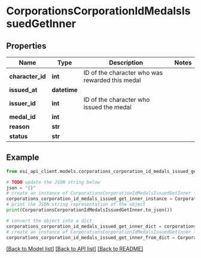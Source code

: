 # CorporationsCorporationIdMedalsIssuedGetInner


## Properties

Name | Type | Description | Notes
------------ | ------------- | ------------- | -------------
**character_id** | **int** | ID of the character who was rewarded this medal | 
**issued_at** | **datetime** |  | 
**issuer_id** | **int** | ID of the character who issued the medal | 
**medal_id** | **int** |  | 
**reason** | **str** |  | 
**status** | **str** |  | 

## Example

```python
from esi_api_client.models.corporations_corporation_id_medals_issued_get_inner import CorporationsCorporationIdMedalsIssuedGetInner

# TODO update the JSON string below
json = "{}"
# create an instance of CorporationsCorporationIdMedalsIssuedGetInner from a JSON string
corporations_corporation_id_medals_issued_get_inner_instance = CorporationsCorporationIdMedalsIssuedGetInner.from_json(json)
# print the JSON string representation of the object
print(CorporationsCorporationIdMedalsIssuedGetInner.to_json())

# convert the object into a dict
corporations_corporation_id_medals_issued_get_inner_dict = corporations_corporation_id_medals_issued_get_inner_instance.to_dict()
# create an instance of CorporationsCorporationIdMedalsIssuedGetInner from a dict
corporations_corporation_id_medals_issued_get_inner_from_dict = CorporationsCorporationIdMedalsIssuedGetInner.from_dict(corporations_corporation_id_medals_issued_get_inner_dict)
```
[[Back to Model list]](../README.md#documentation-for-models) [[Back to API list]](../README.md#documentation-for-api-endpoints) [[Back to README]](../README.md)


